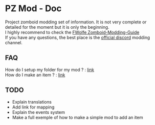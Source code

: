 # PZ Mod - Doc
Project zomboid modding set of information. It is not very complete or detailed for the moment but it is only the beginning.  
I highly recommend to check the [FWolfe Zomboid-Modding-Guide](https://github.com/FWolfe/Zomboid-Modding-Guide#required-tools-software)  
If you have any questions, the best place is the [official discord](https://discord.com/invite/theindiestone) modding channel.

## FAQ
How do I setup my folder for my mod ? : [link](https://github.com/FWolfe/Zomboid-Modding-Guide/blob/master/structure/README.md)  
How do I make an item ? : [link](https://github.com/FWolfe/Zomboid-Modding-Guide/blob/master/scripts/README.md)

## TODO
* Explain translations
* Add link for mapping
* Explain the events system
* Make a full exemple of how to make a simple mod to add an item
